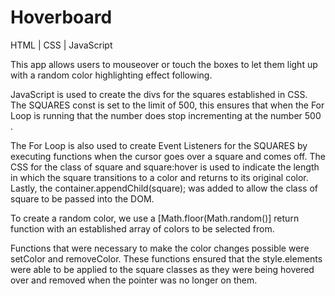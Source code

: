 # Hoverboard
HTML | CSS | JavaScript 

This app allows users to mouseover or touch the boxes to let them light up with a random color highlighting effect following. 

JavaScript is used to create the divs for the squares established in CSS.  The SQUARES const is set to the limit of 500, this ensures that when the For Loop is running that the number does stop incrementing at the number 500 . 

The For Loop is also used to create Event Listeners for the SQUARES by executing functions when the cursor goes over a square and comes off. The CSS for the class of square and square:hover is used to indicate the length in which the square transitions to a color and returns to its original color. Lastly, the container.appendChild(square); was added to allow the class of square to be passed into the DOM.

To create a random color, we use a [Math.floor(Math.random()] return function with an established array of colors to be selected from. 

Functions that were necessary to make the color changes possible were setColor and removeColor. These functions ensured that the style.elements were able to be applied to the square classes as they were being hovered over and removed when the pointer was no longer on them.
